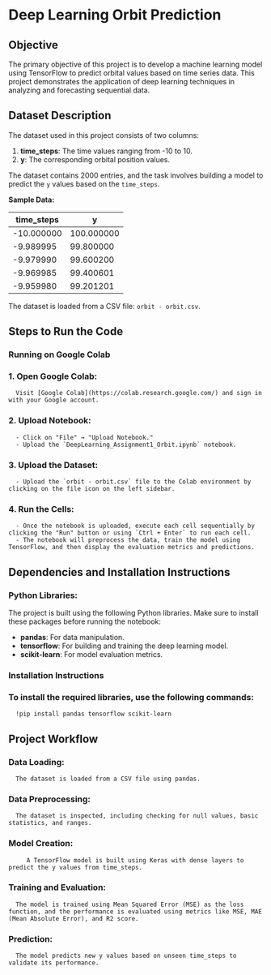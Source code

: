# Deep Learning Orbit Prediction

## Objective
The primary objective of this project is to develop a machine learning model using TensorFlow to predict orbital values based on time series data. This project demonstrates the application of deep learning techniques in analyzing and forecasting sequential data.

## Dataset Description
The dataset used in this project consists of two columns:
1. **time_steps**: The time values ranging from -10 to 10.
2. **y**: The corresponding orbital position values.

The dataset contains 2000 entries, and the task involves building a model to predict the `y` values based on the `time_steps`.

**Sample Data:**

| time_steps | y         |
|------------|-----------|
| -10.000000 | 100.000000|
| -9.989995  | 99.800000 |
| -9.979990  | 99.600200 |
| -9.969985  | 99.400601 |
| -9.959980  | 99.201201 |

The dataset is loaded from a CSV file: `orbit - orbit.csv`.

## Steps to Run the Code

### Running on Google Colab

### 1. **Open Google Colab**: 
      Visit [Google Colab](https://colab.research.google.com/) and sign in with your Google account.

### 2. **Upload Notebook**:
      - Click on "File" → "Upload Notebook."
      - Upload the `DeepLearning_Assignment1_Orbit.ipynb` notebook.

### 3. **Upload the Dataset**:
      - Upload the `orbit - orbit.csv` file to the Colab environment by clicking on the file icon on the left sidebar.

### 4. **Run the Cells**:
      - Once the notebook is uploaded, execute each cell sequentially by clicking the "Run" button or using `Ctrl + Enter` to run each cell.
      - The notebook will preprocess the data, train the model using TensorFlow, and then display the evaluation metrics and predictions.

## Dependencies and Installation Instructions

### Python Libraries:
The project is built using the following Python libraries. Make sure to install these packages before running the notebook:

- **pandas**: For data manipulation.
- **tensorflow**: For building and training the deep learning model.
- **scikit-learn**: For model evaluation metrics.

### Installation Instructions

### To install the required libraries, use the following commands:
      !pip install pandas tensorflow scikit-learn
## Project Workflow

### Data Loading:
      The dataset is loaded from a CSV file using pandas.

### Data Preprocessing:
      The dataset is inspected, including checking for null values, basic statistics, and ranges.

### Model Creation:
         A TensorFlow model is built using Keras with dense layers to predict the y values from time_steps.

### Training and Evaluation:
      The model is trained using Mean Squared Error (MSE) as the loss function, and the performance is evaluated using metrics like MSE, MAE (Mean Absolute Error), and R2 score.

### Prediction:
      The model predicts new y values based on unseen time_steps to validate its performance.

